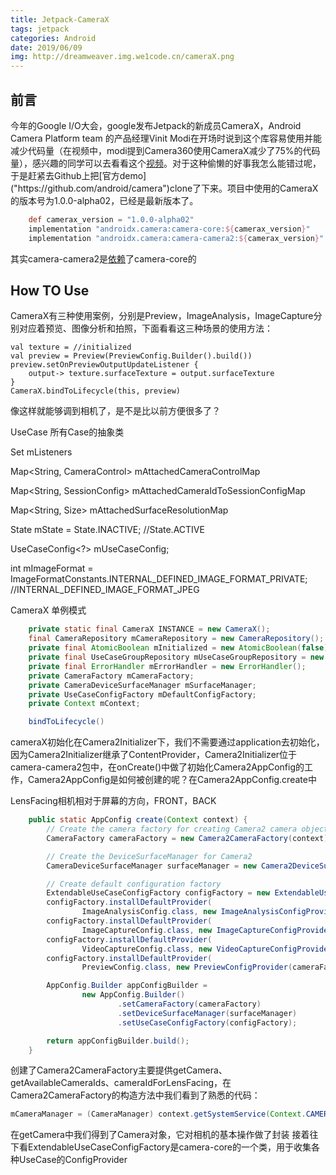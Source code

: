 ```yaml
---
title: Jetpack-CameraX
tags: jetpack
categories: Android
date: 2019/06/09
img: http://dreamweaver.img.we1code.cn/cameraX.png
---
```


## 前言

今年的Google I/O大会，google发布Jetpack的新成员CameraX，Android Camera Platform team 的产品经理Vinit Modi在开场时说到这个库容易使用并能减少代码量（在视频中，modi提到Camera360使用CameraX减少了75%的代码量），感兴趣的同学可以去看看这个[视频]("https://www.youtube.com/watch?v=kuv8uK-5CLY")。对于这种偷懒的好事我怎么能错过呢，于是赶紧去Github上把[官方demo]("https://github.com/android/camera")clone了下来。项目中使用的CameraX的版本号为1.0.0-alpha02，已经是最新版本了。

```groovy
    def camerax_version = "1.0.0-alpha02"
    implementation "androidx.camera:camera-core:${camerax_version}"
    implementation "androidx.camera:camera-camera2:${camerax_version}"
```

其实camera-camera2是[依赖]("https://android.googlesource.com/platform/frameworks/support/+/ac0c1d466abcfdcab2babb2e10eca574247e3c92/camera/camera2/build.gradle")了camera-core的

## How TO Use

CameraX有三种使用案例，分别是Preview，ImageAnalysis，ImageCapture分别对应着预览、图像分析和拍照，下面看看这三种场景的使用方法：

```koltin
val texture = //initialized
val preview = Preview(PreviewConfig.Builder().build())
preview.setOnPreviewOutputUpdateListener {
    output-> texture.surfaceTexture = output.surfaceTexture
}
CameraX.bindToLifecycle(this, preview)
```

像这样就能够调到相机了，是不是比以前方便很多了？

UseCase 所有Case的抽象类

Set<StateChangeListener> mListeners

Map<String, CameraControl> mAttachedCameraControlMap

Map<String, SessionConfig> mAttachedCameraIdToSessionConfigMap

Map<String, Size> mAttachedSurfaceResolutionMap

State mState = State.INACTIVE; //State.ACTIVE

UseCaseConfig<?> mUseCaseConfig;

int mImageFormat = ImageFormatConstants.INTERNAL_DEFINED_IMAGE_FORMAT_PRIVATE; //INTERNAL_DEFINED_IMAGE_FORMAT_JPEG

CameraX 单例模式

```java
    private static final CameraX INSTANCE = new CameraX();
    final CameraRepository mCameraRepository = new CameraRepository();
    private final AtomicBoolean mInitialized = new AtomicBoolean(false);
    private final UseCaseGroupRepository mUseCaseGroupRepository = new UseCaseGroupRepository();
    private final ErrorHandler mErrorHandler = new ErrorHandler();
    private CameraFactory mCameraFactory;
    private CameraDeviceSurfaceManager mSurfaceManager;
    private UseCaseConfigFactory mDefaultConfigFactory;
    private Context mContext;

    bindToLifecycle()

```

cameraX初始化在Camera2Initializer下，我们不需要通过application去初始化，因为Camera2Initializer继承了ContentProvider，Camera2Initializer位于camera-camera2包中，在onCreate()中做了初始化Camera2AppConfig的工作，Camera2AppConfig是如何被创建的呢？在Camera2AppConfig.create中

LensFacing相机相对于屏幕的方向，FRONT，BACK

```java
    public static AppConfig create(Context context) {
        // Create the camera factory for creating Camera2 camera objects
        CameraFactory cameraFactory = new Camera2CameraFactory(context);

        // Create the DeviceSurfaceManager for Camera2
        CameraDeviceSurfaceManager surfaceManager = new Camera2DeviceSurfaceManager(context);

        // Create default configuration factory
        ExtendableUseCaseConfigFactory configFactory = new ExtendableUseCaseConfigFactory();
        configFactory.installDefaultProvider(
                ImageAnalysisConfig.class, new ImageAnalysisConfigProvider(cameraFactory, context));
        configFactory.installDefaultProvider(
                ImageCaptureConfig.class, new ImageCaptureConfigProvider(cameraFactory, context));
        configFactory.installDefaultProvider(
                VideoCaptureConfig.class, new VideoCaptureConfigProvider(cameraFactory, context));
        configFactory.installDefaultProvider(
                PreviewConfig.class, new PreviewConfigProvider(cameraFactory, context));

        AppConfig.Builder appConfigBuilder =
                new AppConfig.Builder()
                        .setCameraFactory(cameraFactory)
                        .setDeviceSurfaceManager(surfaceManager)
                        .setUseCaseConfigFactory(configFactory);

        return appConfigBuilder.build();
    }
```

创建了Camera2CameraFactory主要提供getCamera、getAvailableCameraIds、cameraIdForLensFacing，在Camera2CameraFactory的构造方法中我们看到了熟悉的代码：

```java
mCameraManager = (CameraManager) context.getSystemService(Context.CAMERA_SERVICE);
```

在getCamera中我们得到了Camera对象，它对相机的基本操作做了封装
接着往下看ExtendableUseCaseConfigFactory是camera-core的一个类，用于收集各种UseCase的ConfigProvider
